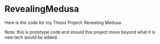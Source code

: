 # RevealingMedusa
Here is the code for my Thesis Project: Revealing Medusa

Note: this is prototype code and should this project move beyond what it is new tech would be added.
